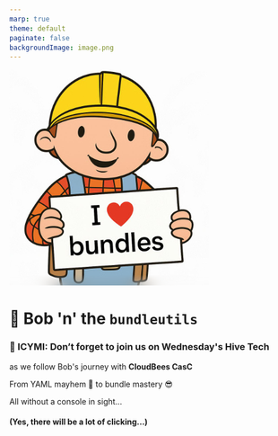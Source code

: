 ```yaml
---
marp: true
theme: default
paginate: false
backgroundImage: image.png
---
```

![bg height:15cm right:37%](image.png)

# 👷 Bob 'n' the `bundleutils`

### 📣 ICYMI: Don’t forget to join us on **Wednesday's Hive Tech**

as we follow Bob's journey with **CloudBees CasC**

From YAML mayhem 😬 to bundle mastery 😎

All without a console in sight...

#### (Yes, there will be a lot of clicking...)
